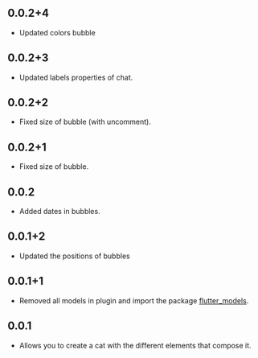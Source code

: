 ## 0.0.2+4

- Updated colors bubble

## 0.0.2+3

- Updated labels properties of chat.

## 0.0.2+2

- Fixed size of bubble (with uncomment).

## 0.0.2+1

- Fixed size of bubble.

## 0.0.2

- Added dates in bubbles.

## 0.0.1+2

- Updated the positions of bubbles

## 0.0.1+1

- Removed all models in plugin and import the package [flutter_models](https://pub.dev/packages/flutter_models).

## 0.0.1

- Allows you to create a cat with the different elements that compose it.
